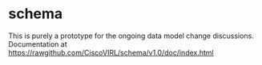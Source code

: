 schema
======

This is purely a prototype for the ongoing data model change discussions.
Documentation at https://rawgithub.com/CiscoVIRL/schema/v1.0/doc/index.html
